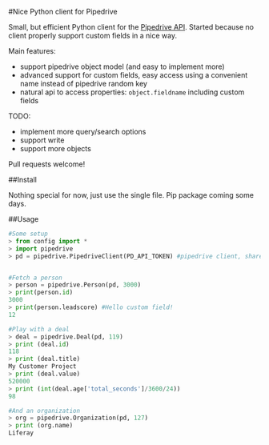 #Nice Python client for Pipedrive

Small, but efficient Python client for the [Pipedrive API](http://developers.pipedrive.com). Started because no client properly support custom fields in a nice way.

Main features:
- support pipedrive object model (and easy to implement more)
- advanced support for custom fields, easy access using a convenient name instead of pipedrive random key
- natural api to access properties: `object.fieldname` including custom fields

TODO:
- implement more query/search options
- support write
- support more objects

Pull requests welcome!

##Install

Nothing special for now, just use the single file. Pip package coming some days.

##Usage

```python
#Some setup
> from config import *
> import pipedrive
> pd = pipedrive.PipedriveClient(PD_API_TOKEN) #pipedrive client, shared


#Fetch a person
> person = pipedrive.Person(pd, 3000)
> print(person.id)
3000
> print(person.leadscore) #Hello custom field!
12

#Play with a deal
> deal = pipedrive.Deal(pd, 119)
> print (deal.id)
118
> print (deal.title)
My Customer Project
> print (deal.value)
520000
> print (int(deal.age['total_seconds']/3600/24))
98

#And an organization
> org = pipedrive.Organization(pd, 127)
> print (org.name)
Liferay

```



